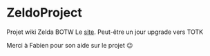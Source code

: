 # ZeldoProject

Projet wiki Zelda BOTW
Le [site](https://quentindumet.github.io/).
Peut-être un jour upgrade vers TOTK

Merci à Fabien pour son aide sur le projet :wink:
